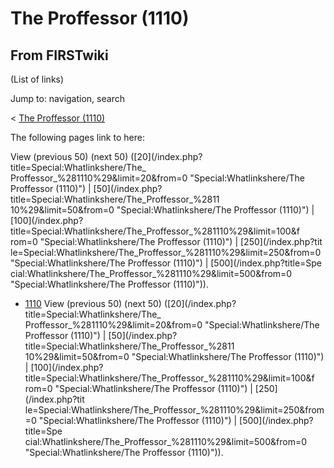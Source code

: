 # The Proffessor (1110)

## From FIRSTwiki

(List of links)

Jump to: navigation, search

< [The Proffessor (1110)](/index.php?title=The_Proffessor_%281110%29&redirect=no "The Proffessor
\(1110\)")

The following pages link to here:

View (previous 50) (next 50) ([20](/index.php?title=Special:Whatlinkshere/The_
Proffessor_%281110%29&limit=20&from=0 "Special:Whatlinkshere/The Proffessor
\(1110\)") | [50](/index.php?title=Special:Whatlinkshere/The_Proffessor_%2811
10%29&limit=50&from=0 "Special:Whatlinkshere/The Proffessor \(1110\)") | [100](/index.php?title=Special:Whatlinkshere/The_Proffessor_%281110%29&limit=100&f
rom=0 "Special:Whatlinkshere/The Proffessor \(1110\)") | [250](/index.php?tit
le=Special:Whatlinkshere/The_Proffessor_%281110%29&limit=250&from=0 "Special:Whatlinkshere/The Proffessor \(1110\)") | [500](/index.php?title=Spe
cial:Whatlinkshere/The_Proffessor_%281110%29&limit=500&from=0 "Special:Whatlinkshere/The Proffessor \(1110\)")).

- [1110](1110 "1110") View (previous 50) (next 50) ([20](/index.php?title=Special:Whatlinkshere/The_
  Proffessor_%281110%29&limit=20&from=0 "Special:Whatlinkshere/The Proffessor
  \(1110\)") | [50](/index.php?title=Special:Whatlinkshere/The_Proffessor_%2811
  10%29&limit=50&from=0 "Special:Whatlinkshere/The Proffessor \(1110\)") | [100](/index.php?title=Special:Whatlinkshere/The_Proffessor_%281110%29&limit=100&f
  rom=0 "Special:Whatlinkshere/The Proffessor \(1110\)") | [250](/index.php?tit
  le=Special:Whatlinkshere/The_Proffessor_%281110%29&limit=250&from=0 "Special:Whatlinkshere/The Proffessor \(1110\)") | [500](/index.php?title=Spe
  cial:Whatlinkshere/The_Proffessor_%281110%29&limit=500&from=0 "Special:Whatlinkshere/The Proffessor \(1110\)")).
